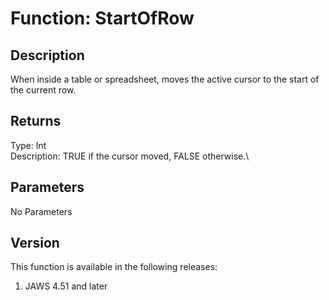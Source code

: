 # Function: StartOfRow

## Description

When inside a table or spreadsheet, moves the active cursor to the start
of the current row.

## Returns

Type: Int\
Description: TRUE if the cursor moved, FALSE otherwise.\

## Parameters

No Parameters

## Version

This function is available in the following releases:

1.  JAWS 4.51 and later
